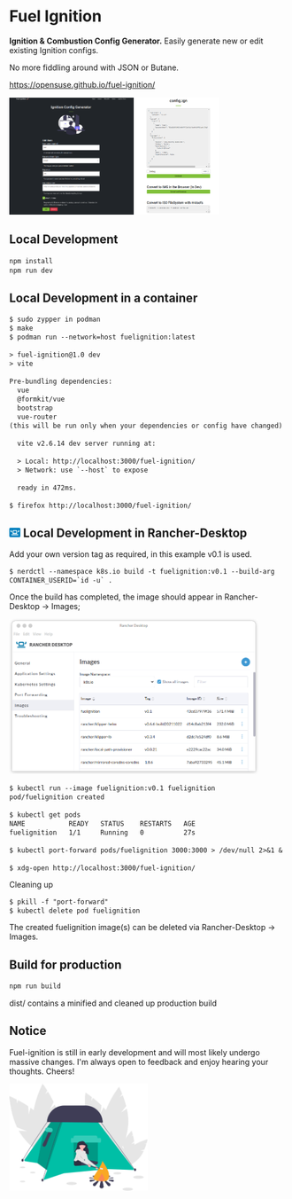 # Fuel Ignition
**Ignition & Combustion Config Generator.**
Easily generate new or edit existing Ignition configs.

No more fiddling around with JSON or Butane.

https://opensuse.github.io/fuel-ignition/


<img src="src/assets/template/img/readme/edit-page-1.png" width="225"> <img src="src/assets/template/img/readme/edit-page-2.png" width="150"> 

## Local Development

```bash
npm install
npm run dev
```

## Local Development in a container

```
$ sudo zypper in podman
$ make
$ podman run --network=host fuelignition:latest

> fuel-ignition@1.0 dev
> vite

Pre-bundling dependencies:
  vue
  @formkit/vue
  bootstrap
  vue-router
(this will be run only when your dependencies or config have changed)

  vite v2.6.14 dev server running at:

  > Local: http://localhost:3000/fuel-ignition/
  > Network: use `--host` to expose

  ready in 472ms.

$ firefox http://localhost:3000/fuel-ignition/
```

## <img src="src/assets/template/img/readme/rancher_desktop.jpeg" width="20"> Local Development in Rancher-Desktop 
Add your own version tag as required, in this example v0.1 is used.

```
$ nerdctl --namespace k8s.io build -t fuelignition:v0.1 --build-arg CONTAINER_USERID=`id -u` .
```

Once the build has completed, the image should appear in Rancher-Desktop -> Images;

<img src="src/assets/template/img/readme/rancher_desktop_images.png" width="450">

```
$ kubectl run --image fuelignition:v0.1 fuelignition
pod/fuelignition created

$ kubectl get pods
NAME           READY   STATUS    RESTARTS   AGE
fuelignition   1/1     Running   0          27s

$ kubectl port-forward pods/fuelignition 3000:3000 > /dev/null 2>&1 &

$ xdg-open http://localhost:3000/fuel-ignition/

```

Cleaning up

```
$ pkill -f "port-forward"
$ kubectl delete pod fuelignition
```
The created fuelignition image(s) can be deleted via Rancher-Desktop -> Images.

## Build for production

```bash
npm run build
```
dist/ contains a minified and cleaned up production build

## Notice

Fuel-ignition is still in early development and will most likely undergo massive changes.
I'm always open to feedback and enjoy hearing your thoughts. Cheers!

<img alt="human sitting in a tent next to a fire" src="src/assets/template/img/readme/undraw_camping_noc8.svg" width="250">
